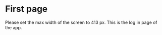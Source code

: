 <h1>First page</h1>
Please set the max width of the screen to 413 px.
This is the log in page of the app.

